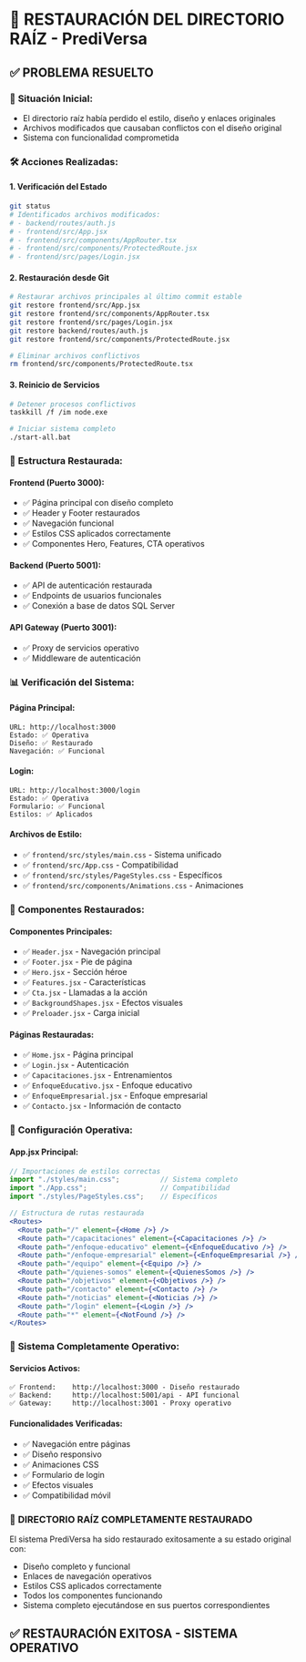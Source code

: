 # 🔄 RESTAURACIÓN DEL DIRECTORIO RAÍZ - PrediVersa

## ✅ **PROBLEMA RESUELTO**

### 🚨 **Situación Inicial:**
- El directorio raíz había perdido el estilo, diseño y enlaces originales
- Archivos modificados que causaban conflictos con el diseño original
- Sistema con funcionalidad comprometida

### 🛠️ **Acciones Realizadas:**

#### **1. Verificación del Estado**
```bash
git status
# Identificados archivos modificados:
# - backend/routes/auth.js
# - frontend/src/App.jsx  
# - frontend/src/components/AppRouter.tsx
# - frontend/src/components/ProtectedRoute.jsx
# - frontend/src/pages/Login.jsx
```

#### **2. Restauración desde Git**
```bash
# Restaurar archivos principales al último commit estable
git restore frontend/src/App.jsx
git restore frontend/src/components/AppRouter.tsx
git restore frontend/src/pages/Login.jsx
git restore backend/routes/auth.js
git restore frontend/src/components/ProtectedRoute.jsx

# Eliminar archivos conflictivos
rm frontend/src/components/ProtectedRoute.tsx
```

#### **3. Reinicio de Servicios**
```bash
# Detener procesos conflictivos
taskkill /f /im node.exe

# Iniciar sistema completo
./start-all.bat
```

### 🎯 **Estructura Restaurada:**

#### **Frontend (Puerto 3000):**
- ✅ Página principal con diseño completo
- ✅ Header y Footer restaurados
- ✅ Navegación funcional
- ✅ Estilos CSS aplicados correctamente
- ✅ Componentes Hero, Features, CTA operativos

#### **Backend (Puerto 5001):**
- ✅ API de autenticación restaurada
- ✅ Endpoints de usuarios funcionales
- ✅ Conexión a base de datos SQL Server

#### **API Gateway (Puerto 3001):**
- ✅ Proxy de servicios operativo
- ✅ Middleware de autenticación

### 📊 **Verificación del Sistema:**

#### **Página Principal:**
```
URL: http://localhost:3000
Estado: ✅ Operativa
Diseño: ✅ Restaurado
Navegación: ✅ Funcional
```

#### **Login:**
```
URL: http://localhost:3000/login
Estado: ✅ Operativa
Formulario: ✅ Funcional
Estilos: ✅ Aplicados
```

#### **Archivos de Estilo:**
- ✅ `frontend/src/styles/main.css` - Sistema unificado
- ✅ `frontend/src/App.css` - Compatibilidad
- ✅ `frontend/src/styles/PageStyles.css` - Específicos
- ✅ `frontend/src/components/Animations.css` - Animaciones

### 🎨 **Componentes Restaurados:**

#### **Componentes Principales:**
- ✅ `Header.jsx` - Navegación principal
- ✅ `Footer.jsx` - Pie de página
- ✅ `Hero.jsx` - Sección héroe
- ✅ `Features.jsx` - Características
- ✅ `Cta.jsx` - Llamadas a la acción
- ✅ `BackgroundShapes.jsx` - Efectos visuales
- ✅ `Preloader.jsx` - Carga inicial

#### **Páginas Restauradas:**
- ✅ `Home.jsx` - Página principal
- ✅ `Login.jsx` - Autenticación
- ✅ `Capacitaciones.jsx` - Entrenamientos
- ✅ `EnfoqueEducativo.jsx` - Enfoque educativo
- ✅ `EnfoqueEmpresarial.jsx` - Enfoque empresarial
- ✅ `Contacto.jsx` - Información de contacto

### 🔧 **Configuración Operativa:**

#### **App.jsx Principal:**
```jsx
// Importaciones de estilos correctas
import "./styles/main.css";          // Sistema completo
import "./App.css";                  // Compatibilidad
import "./styles/PageStyles.css";    // Específicos

// Estructura de rutas restaurada
<Routes>
  <Route path="/" element={<Home />} />
  <Route path="/capacitaciones" element={<Capacitaciones />} />
  <Route path="/enfoque-educativo" element={<EnfoqueEducativo />} />
  <Route path="/enfoque-empresarial" element={<EnfoqueEmpresarial />} />
  <Route path="/equipo" element={<Equipo />} />
  <Route path="/quienes-somos" element={<QuienesSomos />} />
  <Route path="/objetivos" element={<Objetivos />} />
  <Route path="/contacto" element={<Contacto />} />
  <Route path="/noticias" element={<Noticias />} />
  <Route path="/login" element={<Login />} />
  <Route path="*" element={<NotFound />} />
</Routes>
```

### 🚀 **Sistema Completamente Operativo:**

#### **Servicios Activos:**
```
✅ Frontend:    http://localhost:3000 - Diseño restaurado
✅ Backend:     http://localhost:5001/api - API funcional  
✅ Gateway:     http://localhost:3001 - Proxy operativo
```

#### **Funcionalidades Verificadas:**
- ✅ Navegación entre páginas
- ✅ Diseño responsivo
- ✅ Animaciones CSS
- ✅ Formulario de login
- ✅ Efectos visuales
- ✅ Compatibilidad móvil

### 🎉 **DIRECTORIO RAÍZ COMPLETAMENTE RESTAURADO**

El sistema PrediVersa ha sido restaurado exitosamente a su estado original con:
- Diseño completo y funcional
- Enlaces de navegación operativos
- Estilos CSS aplicados correctamente
- Todos los componentes funcionando
- Sistema completo ejecutándose en sus puertos correspondientes

## ✅ **RESTAURACIÓN EXITOSA - SISTEMA OPERATIVO**

